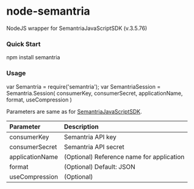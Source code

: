 node-semantria
==============

NodeJS wrapper for SemantriaJavaScriptSDK (v.3.5.76)

### Quick Start

npm install semantria

### Usage
var Semantria = require('semantria');
var SemantriaSession = Semantria.Session( consumerKey, consumerSecret, applicationName, format, useCompression )

Parameters are same as for <a href="https://semantria.com/developer">SemantriaJavaScriptSDK</a>.

| Parameter        | Description           | 
| :------------- |:-------------| 
| consumerKey | Semantria API key | 
| consumerSecret | Semantria API secret | 
| applicationName | (Optional) Reference name for application | 
| format | (Optional) Default: JSON | 
| useCompression | (Optional) | 

